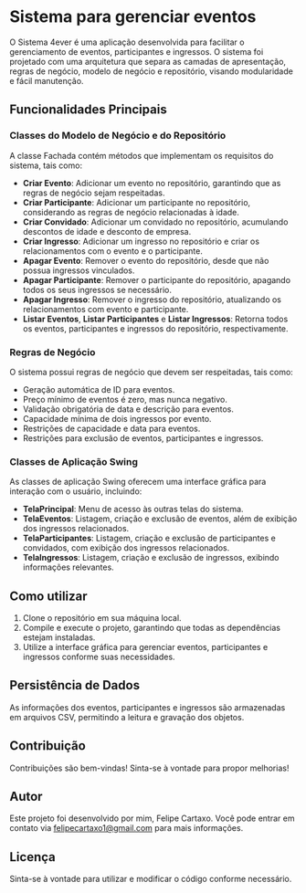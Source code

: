 # Sistema para gerenciar eventos

O Sistema 4ever é uma aplicação desenvolvida para facilitar o gerenciamento de eventos, participantes e ingressos. O sistema foi projetado com uma arquitetura que separa as camadas de apresentação, regras de negócio, modelo de negócio e repositório, visando modularidade e fácil manutenção.

## Funcionalidades Principais

### Classes do Modelo de Negócio e do Repositório

A classe Fachada contém métodos que implementam os requisitos do sistema, tais como:

- **Criar Evento**: Adicionar um evento no repositório, garantindo que as regras de negócio sejam respeitadas.
- **Criar Participante**: Adicionar um participante no repositório, considerando as regras de negócio relacionadas à idade.
- **Criar Convidado**: Adicionar um convidado no repositório, acumulando descontos de idade e desconto de empresa.
- **Criar Ingresso**: Adicionar um ingresso no repositório e criar os relacionamentos com o evento e o participante.
- **Apagar Evento**: Remover o evento do repositório, desde que não possua ingressos vinculados.
- **Apagar Participante**: Remover o participante do repositório, apagando todos os seus ingressos se necessário.
- **Apagar Ingresso**: Remover o ingresso do repositório, atualizando os relacionamentos com evento e participante.
- **Listar Eventos**, **Listar Participantes** e **Listar Ingressos**: Retorna todos os eventos, participantes e ingressos do repositório, respectivamente.

### Regras de Negócio

O sistema possui regras de negócio que devem ser respeitadas, tais como:

- Geração automática de ID para eventos.
- Preço mínimo de eventos é zero, mas nunca negativo.
- Validação obrigatória de data e descrição para eventos.
- Capacidade mínima de dois ingressos por evento.
- Restrições de capacidade e data para eventos.
- Restrições para exclusão de eventos, participantes e ingressos.

### Classes de Aplicação Swing

As classes de aplicação Swing oferecem uma interface gráfica para interação com o usuário, incluindo:

- **TelaPrincipal**: Menu de acesso às outras telas do sistema.
- **TelaEventos**: Listagem, criação e exclusão de eventos, além de exibição dos ingressos relacionados.
- **TelaParticipantes**: Listagem, criação e exclusão de participantes e convidados, com exibição dos ingressos relacionados.
- **TelaIngressos**: Listagem, criação e exclusão de ingressos, exibindo informações relevantes.

## Como utilizar

1. Clone o repositório em sua máquina local.
2. Compile e execute o projeto, garantindo que todas as dependências estejam instaladas.
3. Utilize a interface gráfica para gerenciar eventos, participantes e ingressos conforme suas necessidades.

## Persistência de Dados

As informações dos eventos, participantes e ingressos são armazenadas em arquivos CSV, permitindo a leitura e gravação dos objetos.

## Contribuição

Contribuições são bem-vindas! Sinta-se à vontade para propor melhorias!

## Autor

Este projeto foi desenvolvido por mim, Felipe Cartaxo. Você pode entrar em contato via [felipecartaxo1@gmail.com](felipecartaxo1@gmail.com) para mais informações.

## Licença

Sinta-se à vontade para utilizar e modificar o código conforme necessário.